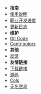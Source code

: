- **指南**
- [使用说明](USERMANUAL.md)
- [职业开发进度](SCHEDULE.md)
- [更新日志](CHANGELOG.md)
- **维护**
- [Git Code](README.md)
- [Contributors](CONTRIBUTERS.md)
- **其他**
- [反馈](COMMENT.md)
- **友情链接**
- [下载链接](https://wwn.lanzout.com/s/dcalc)
- [源码](https://gitee.com/dcalc/dnfcalculating_110)
- [Colg](https://bbs.colg.cn/)
- [无名空岛](https://www.skycity.top?from=calc)
